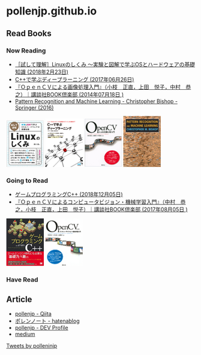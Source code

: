 # pollenjp.github.io

## Read Books

### Now Reading
- [［試して理解］Linuxのしくみ ～実験と図解で学ぶOSとハードウェアの基礎知識 (2018年2月23日)](https://gihyo.jp/dp/ebook/2018/978-4-7741-9658-9)
- [C++で学ぶディープラーニング (2017年06月26日)](https://book.mynavi.jp/ec/products/detail/id=72844)
- [『ＯｐｅｎＣＶによる画像処理入門』（小枝　正直，上田　悦子，中村　恭之）｜講談社BOOK倶楽部 (2014年07月18日
)](http://bookclub.kodansha.co.jp/product?item=0000148212)
- [Pattern Recognition and Machine Learning - Christopher Bishop - Springer (2016)](https://www.springer.com/jp/book/9780387310732)

[<img width="100px" src="/img/20180223-試して理解Linuxのしくみ.png" alt="">](https://gihyo.jp/dp/ebook/2018/978-4-7741-9658-9)
[<img width="100px" src="/img/20170626-C++で学ぶディープラーニング.png" alt="">](https://book.mynavi.jp/ec/products/detail/id=72844)
[<img width="100px" src="/img/20140718-ＯｐｅｎＣＶによる画像処理入門.png" alt="">](http://bookclub.kodansha.co.jp/product?item=0000148212)
[<img width="100px" src="/img/2006-Pattern Recognition and Machine Learning.png" alt="">](https://www.springer.com/jp/book/9780387310732)



### Going to Read
- [ゲームプログラミングC++ (2018年12月05日)](https://www.shoeisha.co.jp/book/detail/9784798157610)
- [『ＯｐｅｎＣＶによるコンピュータビジョン・機械学習入門』（中村　恭之，小枝　正直，上田　悦子）｜講談社BOOK倶楽部 (2017年08月05日
)](http://bookclub.kodansha.co.jp/product?item=0000148220)

[<img width="100px" src="/img/20181205-ゲームプログラミングC++.png" alt="">](https://www.shoeisha.co.jp/book/detail/9784798157610)
[<img width="100px" src="/img/20170805-ＯｐｅｎＣＶによるコンピュータビジョン・機械学習入門.png" alt="">](http://bookclub.kodansha.co.jp/product?item=0000148220)


### Have Read

## Article
- [pollenjp - Qiita](https://qiita.com/pollenjp)
- [ポレンノート - hatenablog](https://pollenjp.hatenablog.jp/)
- [pollenjp - DEV Profile](https://dev.to/pollenjp)
- [medium](https://medium.com/)

<a class="twitter-timeline" data-width="500" data-height="750" href="https://twitter.com/polleninjp?ref_src=twsrc%5Etfw">Tweets by polleninjp</a> <script async src="https://platform.twitter.com/widgets.js" charset="utf-8"></script>
